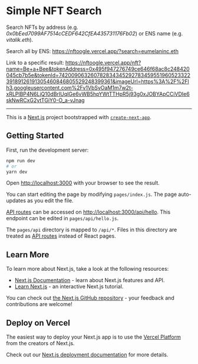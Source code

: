 # Simple NFT Search

Search NFTs by address (e.g. *0x0bEed7099AF7514cCEDF642CfEA435731176Fb02*) or ENS name (e.g. *vitalik.eth*).

Search all by ENS: https://nftoogle.vercel.app/?search=eumelaninc.eth

Link to a specific result: https://nftoogle.vercel.app/nft?name=Be+a+Bee&tokenAddress=0x495f947276749ce646f68ac8c248420045cb7b5e&tokenId=74200906326078283434529278345955196052332239189126191305460846805529248399361&imageUrl=https%3A%2F%2Flh3.googleusercontent.com%2Fv1VbSyOaM1m7w2t-xRLPlBP4N6LjQ10dBrIUqIGe6vWB5hpYWtTTHpR5j93g0xJOBYApCCiVDIe6skNwRCxG2ytTGiY0-O_a-vJnag

-----

This is a [Next.js](https://nextjs.org/) project bootstrapped with [`create-next-app`](https://github.com/vercel/next.js/tree/canary/packages/create-next-app).

## Getting Started

First, run the development server:

```bash
npm run dev
# or
yarn dev
```

Open [http://localhost:3000](http://localhost:3000) with your browser to see the result.

You can start editing the page by modifying `pages/index.js`. The page auto-updates as you edit the file.

[API routes](https://nextjs.org/docs/api-routes/introduction) can be accessed on [http://localhost:3000/api/hello](http://localhost:3000/api/hello). This endpoint can be edited in `pages/api/hello.js`.

The `pages/api` directory is mapped to `/api/*`. Files in this directory are treated as [API routes](https://nextjs.org/docs/api-routes/introduction) instead of React pages.

## Learn More

To learn more about Next.js, take a look at the following resources:

- [Next.js Documentation](https://nextjs.org/docs) - learn about Next.js features and API.
- [Learn Next.js](https://nextjs.org/learn) - an interactive Next.js tutorial.

You can check out [the Next.js GitHub repository](https://github.com/vercel/next.js/) - your feedback and contributions are welcome!

## Deploy on Vercel

The easiest way to deploy your Next.js app is to use the [Vercel Platform](https://vercel.com/new?utm_medium=default-template&filter=next.js&utm_source=create-next-app&utm_campaign=create-next-app-readme) from the creators of Next.js.

Check out our [Next.js deployment documentation](https://nextjs.org/docs/deployment) for more details.
